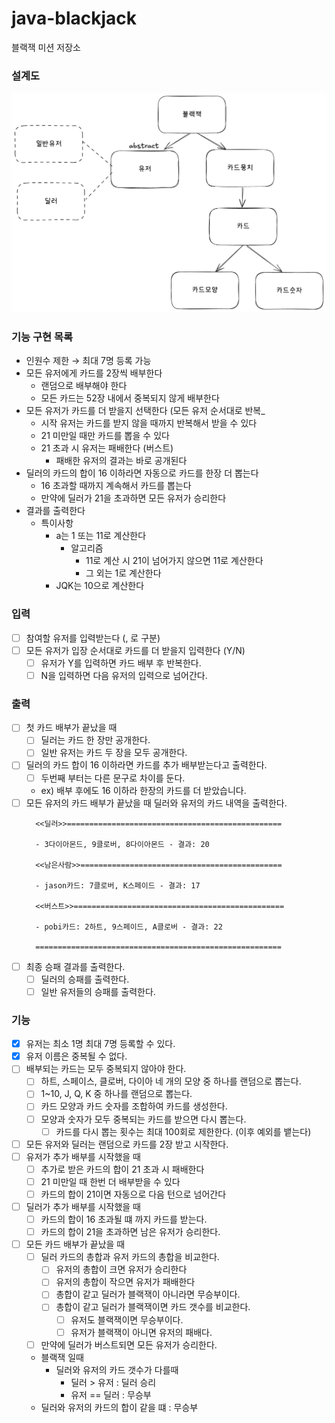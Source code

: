 # java-blackjack

블랙잭 미션 저장소

### 설계도

![img_1.png](img_1.png)

### 기능 구현 목록

- 인원수 제한 → 최대 7명 등록 가능
- 모든 유저에게 카드를 2장씩 배부한다
    - 랜덤으로 배부해야 한다
    - 모든 카드는 52장 내에서 중복되지 않게 배부한다
- 모든 유저가 카드를 더 받을지 선택한다 (모든 유저 순서대로 반복_
    - 시작 유저는 카드를 받지 않을 때까지 반복해서 받을 수 있다
    - 21 미만일 때만 카드를 뽑을 수 있다
    - 21 초과 시 유저는 패배한다 (버스트)
        - 패배한 유저의 결과는 바로 공개된다
- 딜러의 카드의 합이 16 이하라면 자동으로 카드를 한장 더 뽑는다
    - 16 초과할 때까지 계속해서 카드를 뽑는다
    - 만약에 딜러가 21을 초과하면 모든 유저가 승리한다
- 결과를 출력한다
    - 특이사항
        - a는 1 또는 11로 계산한다
            - 알고리즘
                - 11로 계산 시 21이 넘어가지 않으면 11로 계산한다
                - 그 외는 1로 계산한다
        - JQK는 10으로 계산한다

### 입력

- [ ] 참여할 유저를 입력받는다 (, 로 구분)
- [ ] 모든 유저가 입장 순서대로 카드를 더 받을지 입력한다 (Y/N)
    - [ ] 유저가 Y를 입력하면 카드 배부 후 반복한다.
    - [ ] N을 입력하면 다음 유저의 입력으로 넘어간다.

### 출력

- [ ] 첫 카드 배부가 끝났을 때
    - [ ] 딜러는 카드 한 장만 공개한다.
    - [ ] 일반 유저는 카드 두 장을 모두 공개한다.
- [ ] 딜러의 카드 합이 16 이하라면 카드를 추가 배부받는다고 출력한다.
    - [ ] 두번째 부터는 다른 문구로 차이를 둔다.
    - ex) 배부 후에도 16 이하라 한장의 카드를 더 받았습니다.
- [ ] 모든 유저의 카드 배부가 끝났을 때 딜러와 유저의 카드 내역을 출력한다.
  ```
    <<딜러>>================================================
    
    - 3다이아몬드, 9클로버, 8다이아몬드 - 결과: 20
    
    <<남은사람>>=============================================
    
    - jason카드: 7클로버, K스페이드 - 결과: 17
    
    <<버스트>>===============================================
    
    - pobi카드: 2하트, 9스페이드, A클로버 - 결과: 22
    
    =======================================================
    ```
- [ ] 최종 승패 결과를 출력한다.
    - [ ] 딜러의 승패를 출력한다.
    - [ ] 일반 유저들의 승패를 출력한다.

### 기능

- [x] 유저는 최소 1명 최대 7명 등록할 수 있다.
- [x] 유저 이름은 중복될 수 없다.
- [ ] 배부되는 카드는 모두 중복되지 않아야 한다.
    - [ ] 하트, 스페이스, 클로버, 다이아 네 개의 모양 중 하나를 랜덤으로 뽑는다.
    - [ ] 1~10, J, Q, K 중 하나를 랜덤으로 뽑는다.
    - [ ] 카드 모양과 카드 숫자를 조합하여 카드를 생성한다.
    - [ ] 모양과 숫자가 모두 중복되는 카드를 받으면 다시 뽑는다.
      - [ ] 카드를 다시 뽑는 횟수는 최대 100회로 제한한다. (이후 예외를 뱉는다)
- [ ] 모든 유저와 딜러는 랜덤으로 카드를 2장 받고 시작한다.
- [ ] 유저가 추가 배부를 시작했을 때
    - [ ] 추가로 받은 카드의 합이 21 초과 시 패배한다
    - [ ] 21 미만일 때 한번 더 배부받을 수 있다
    - [ ] 카드의 합이 21이면 자동으로 다음 턴으로 넘어간다
- [ ] 딜러가 추가 배부를 시작했을 때
    - [ ] 카드의 합이 16 초과될 떄 까지 카드를 받는다.
    - [ ] 카드의 합이 21을 초과하면 남은 유저가 승리한다.
- [ ] 모든 카드 배부가 끝났을 때
    - [ ] 딜러 카드의 총합과 유저 카드의 총합을 비교한다.
        - [ ] 유저의 총합이 크면 유저가 승리한다
        - [ ] 유저의 총합이 작으면 유저가 패배한다
        - [ ] 총합이 같고 딜러가 블랙잭이 아니라면 무승부이다.
        - [ ] 총합이 같고 딜러가 블랙잭이면 카드 갯수를 비교한다.
            - [ ] 유저도 블랙잭이면 무승부이다.
            - [ ] 유저가 블랙잭이 아니면 유저의 패배다.
    - [ ] 만약에 딜러가 버스트되면 모든 유저가 승리한다.

    - 블랙잭 일때
        - 딜러와 유저의 카드 갯수가 다를때
            - 딜러 > 유저 : 딜러 승리
            - 유저 == 딜러 : 무승부
    - 딜러와 유저의 카드의 합이 같을 떄 : 무승부
    

  